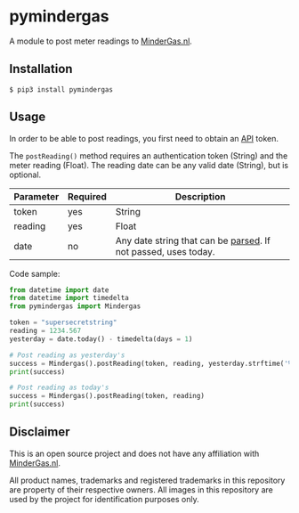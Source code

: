 # pymindergas

A module to post meter readings to [MinderGas.nl][mindergas].

## Installation

```shell
$ pip3 install pymindergas
```

## Usage

In order to be able to post readings, you first need to obtain an [API][api] token.

The `postReading()` method requires an authentication token (String) and the meter reading (Float). The reading date can be any valid date (String), but is optional.

Parameter | Required | Description
--- | --- | ---
token | yes | String
reading | yes | Float
date | no | Any date string that can be [parsed][parse]. If not passed, uses today.

Code sample:

```python
from datetime import date
from datetime import timedelta
from pymindergas import Mindergas

token = "supersecretstring"
reading = 1234.567
yesterday = date.today() - timedelta(days = 1)

# Post reading as yesterday's
success = Mindergas().postReading(token, reading, yesterday.strftime('%y-%m-%d'))
print(success)

# Post reading as today's
success = Mindergas().postReading(token, reading)
print(success)
```

## Disclaimer

This is an open source project and does not have any affiliation with [MinderGas.nl][mindergas].

All product names, trademarks and registered trademarks in this repository are property of their respective owners. All images in this repository are used by the project for identification purposes only.

[mindergas]: https://www.mindergas.nl/
[api]: https://www.mindergas.nl/member/api
[parse]: https://dateutil.readthedocs.io/en/stable/parser.html#dateutil.parser.parse
